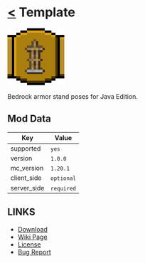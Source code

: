 # [<](../README.md) Template

![alt](icon.png)

Bedrock armor stand poses for Java Edition.

## Mod Data

| Key         | Value      |
|-------------|------------|
| supported   | `yes`      |
| version     | `1.0.0 `   |
| mc_version  | `1.20.1`   |
| client_side | `optional` |
| server_side | `required` |

## LINKS
- [Download](https://curseforge.com/minecraft/mod/armor-stand-poses-fabric)
- [Wiki Page](https://github.com/legopitstop/Fabric/wiki/TEMPLATE)
- [License](https://legopitstop.weebly.com/license.html)
- [Bug Report](https://github.com/legopitstop/Fabric/issues)